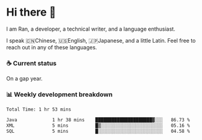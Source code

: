 # Hi there 👋

I am Ran, a developer, a technical writer, and a language enthusiast.

I speak 🇨🇳Chinese, 🇺🇸English, 🇯🇵Japanese, and a little Latin. Feel free to reach out in any of these languages.

<!-- [LinkedIn]() | [Twitter]() | [📧]() -->

### ☕ Current status

On a gap year.

### 📊 Weekly development breakdown

<!--START_SECTION:waka-->

```txt
Total Time: 1 hr 53 mins

Java             1 hr 38 mins    █████████████████████▓░░░   86.73 %
XML              5 mins          █▒░░░░░░░░░░░░░░░░░░░░░░░   05.16 %
SQL              5 mins          █░░░░░░░░░░░░░░░░░░░░░░░░   04.58 %
```

<!--END_SECTION:waka-->
